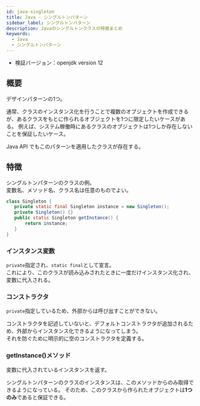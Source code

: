 ```yaml
---
id: java-singleton
title: Java - シングルトンパターン
sidebar_label: シングルトンパターン
description: Javaのシングルトンクラスの特徴まとめ
keywords:
  - Java
  - シングルトンパターン
---
```


- 検証バージョン：openjdk version 12

## 概要
デザインパターンの1つ。

通常、クラスのインスタンス化を行うことで複数のオブジェクトを作成できるが、あるクラスをもとに作られるオブジェクトを1つに限定したいケースがある。
例えば、システム稼働時にあるクラスのオブジェクトは1つしか存在しないことを保証したいケース。

Java API でもこのパターンを適用したクラスが存在する。

## 特徴
シングルトンパターンのクラスの例。  
変数名、メソッド名、クラス名は任意のものでよい。
```java
class Singleton {
   private static final Singleton instance = new Singleton();
   private Singleton() {}
   public static Singleton getInstance() {
       return instance;
   }
}
```

### インスタンス変数
`private`指定され、`static final`として宣言。  
これにより、このクラスが読み込みされたときに一度だけインスタンス化され、変数に代入される。

### コンストラクタ
`private`指定しているため、外部からは呼び出すことができない。

コンストラクタを記述していないと、デフォルトコンストラクタが追加されるため、外部からインスタンス化できるようになってしまう。  
それを防ぐために明示的に空のコンストラクタを定義する。

### getInstance()メソッド
変数に代入されているインスタンスを返す。

シングルトンパターンのクラスのインスタンスは、このメソッドからのみ取得できるようになっている。
そのため、このクラスから作られたオブジェクトは**1つのみ**であると保証できる。
